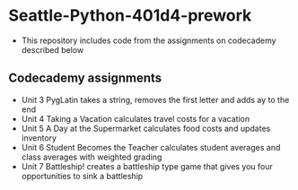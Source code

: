 # Seattle-Python-401d4-prework  
- This repository includes code from the assignments on codecademy described below

## Codecademy assignments  
- Unit 3 PygLatin takes a string, removes the first letter and adds ay to the end  
- Unit 4 Taking a Vacation calculates travel costs for a vacation  
- Unit 5 A Day at the Supermarket calculates food costs and updates inventory  
- Unit 6 Student Becomes the Teacher calculates student averages and class averages with weighted grading  
- Unit 7 Battleship! creates a battleship type game that gives you four opportunities to sink a battleship
